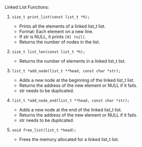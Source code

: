 Linked List Functions:

1. `size_t print_list(const list_t *h);`
   - Prints all the elements of a linked list_t list.
   - Format: Each element on a new line.
   - If str is NULL, it prints `[0] (nil)`.
   - Returns the number of nodes in the list.

2. `size_t list_len(const list_t *h);`
   - Returns the number of elements in a linked list_t list.

3. `list_t *add_node(list_t **head, const char *str);`
   - Adds a new node at the beginning of the linked list_t list.
   - Returns the address of the new element or NULL if it fails.
   - str needs to be duplicated.

4. `list_t *add_node_end(list_t **head, const char *str);`
   - Adds a new node at the end of the linked list_t list.
   - Returns the address of the new element or NULL if it fails.
   - str needs to be duplicated.

5. `void free_list(list_t *head);`
   - Frees the memory allocated for a linked list_t list.


